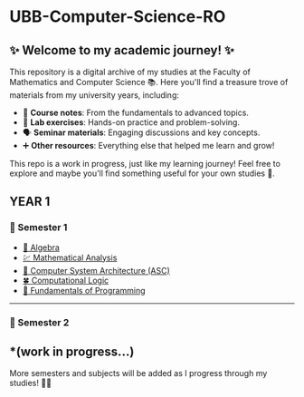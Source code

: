# UBB-Computer-Science-RO

## ✨ Welcome to my academic journey! ✨

This repository is a digital archive of my studies at the Faculty of Mathematics and Computer Science 📚. Here you'll find a treasure trove of materials from my university years, including:

- 📝 **Course notes**: From the fundamentals to advanced topics.
- 🧪 **Lab exercises**: Hands-on practice and problem-solving.
- 🗣️ **Seminar materials**: Engaging discussions and key concepts.
- ➕ **Other resources**: Everything else that helped me learn and grow!

This repo is a work in progress, just like my learning journey! Feel free to explore and maybe you'll find something useful for your own studies 🌟.

## **YEAR 1**

### 📂 Semester 1

- [🔢 Algebra](https://github.com/claudiuoly/UBB-Computer-Science-RO/tree/main/Anul%201/Semestrul%201/Algebra)
- [💹 Mathematical Analysis](https://github.com/claudiuoly/UBB-Computer-Science-RO/tree/main/Anul%201/Semestrul%201/Analiza%20Matematica)
- [🏥 Computer System Architecture (ASC)](https://github.com/claudiuoly/UBB-Computer-Science-RO/tree/main/Anul%201/Semestrul%201/Arhitectura%20Sistemelor%20De%20Calcul%20(ASC))
- [🍀 Computational Logic](https://github.com/claudiuoly/UBB-Computer-Science-RO/tree/main/Anul%201/Semestrul%201/Logica%20Computationala)
- [🐍 Fundamentals of Programming](https://github.com/claudiuoly/UBB-Computer-Science-RO/tree/main/Anul%201/Semestrul%201/Fundamentele%20Programarii%20(FP))

---

### 📂 Semester 2
*(work in progress...)
---
More semesters and subjects will be added as I progress through my studies! 🚀💡

